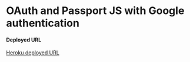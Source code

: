 # OAuth and Passport JS with Google authentication

#### Deployed URL
<a href="https://morning-escarpment-7646.herokuapp.com/" target="_blank">Heroku deployed URL</a>
